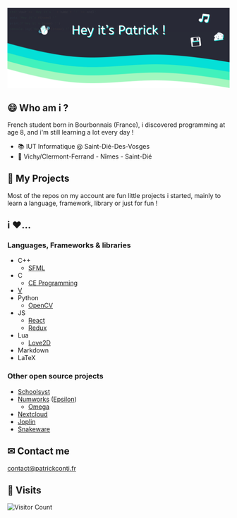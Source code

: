 ![Header: "Hey it's Patrick !"](https://raw.githubusercontent.com/ifndev/ifndev/master/header2.png)

## 😄 Who am i ?
French student born in Bourbonnais (France), i discovered programming at age 8, and i'm still learning a lot every day !


* 📚 IUT Informatique @ Saint-Dié-Des-Vosges
* 📍 Vichy/Clermont-Ferrand - Nîmes - Saint-Dié

## 💽 My Projects
Most of the repos on my account are fun little projects i started, mainly to learn a language, framework, library or just for fun !

## i ❤...
  
### Languages, Frameworks & libraries
* C++
  - [SFML](https://github.com/SFML/SFML)
* C
  - [CE Programming](https://github.com/CE-Programming/)
* [V](https://github.com/vlang/v)
* Python
  - [OpenCV](https://opencv.org)
* JS
  - [React](https://fr.reactjs.org/)
  - [Redux](https://redux.js.org/)
* Lua
  - [Love2D](https://love2d.org/)
* Markdown
* LaTeX

### Other open source projects
* [Schoolsyst](https://github.com/schoolsyst)
* [Numworks](https://www.numworks.com/) ([Epsilon](https://github.com/numworks/epsilon))
   - [Omega](https://github.com/Omega-Numworks/Omega)
* [Nextcloud](https://nextcloud.com/)
* [Joplin](https://github.com/laurent22/joplin)
* [Snakeware](https://github.com/joshiemoore/snakeware)

## ✉ Contact me
[contact@patrickconti.fr](mailto:contact@patrickconti.fr)

## 👀 Visits
![Visitor Count](https://profile-counter.glitch.me/ifndev/count.svg)
